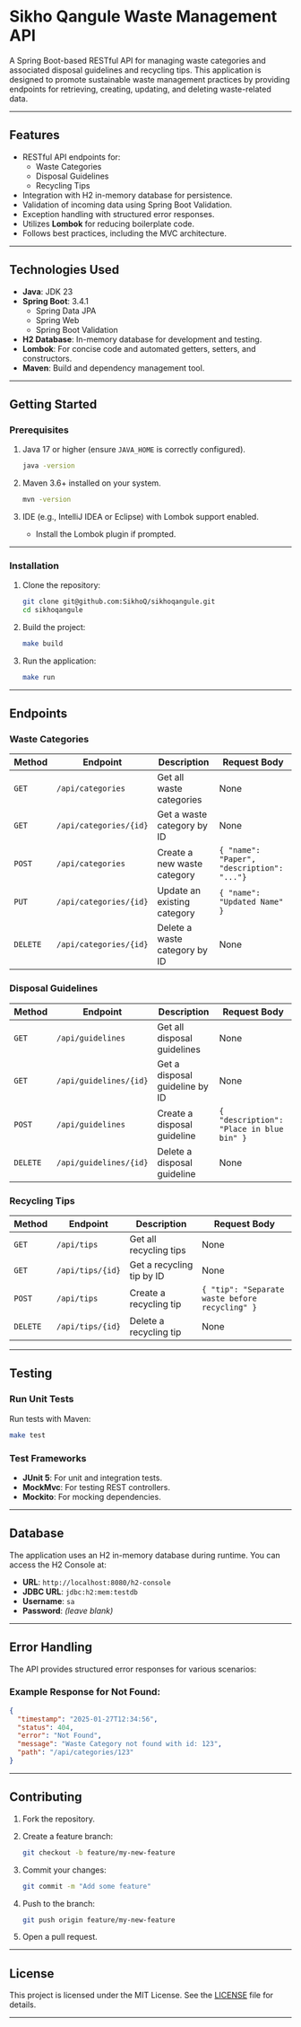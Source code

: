 # Sikho Qangule Waste Management API

A Spring Boot-based RESTful API for managing waste categories and associated disposal guidelines and recycling tips. This application is designed to promote sustainable waste management practices by providing endpoints for retrieving, creating, updating, and deleting waste-related data.

---

## **Features**

- RESTful API endpoints for:
  - Waste Categories
  - Disposal Guidelines
  - Recycling Tips
- Integration with H2 in-memory database for persistence.
- Validation of incoming data using Spring Boot Validation.
- Exception handling with structured error responses.
- Utilizes **Lombok** for reducing boilerplate code.
- Follows best practices, including the MVC architecture.

---

## **Technologies Used**

- **Java**: JDK 23
- **Spring Boot**: 3.4.1
  - Spring Data JPA
  - Spring Web
  - Spring Boot Validation
- **H2 Database**: In-memory database for development and testing.
- **Lombok**: For concise code and automated getters, setters, and constructors.
- **Maven**: Build and dependency management tool.

---

## **Getting Started**

### **Prerequisites**

1. Java 17 or higher (ensure `JAVA_HOME` is correctly configured).
   
   ```bash
   java -version
   ```

2. Maven 3.6+ installed on your system.
   
   ```bash
   mvn -version
   ```

3. IDE (e.g., IntelliJ IDEA or Eclipse) with Lombok support enabled.
   
   - Install the Lombok plugin if prompted.

---

### **Installation**

1. Clone the repository:
   
   ```bash
   git clone git@github.com:SikhoQ/sikhoqangule.git
   cd sikhoqangule
   ```

2. Build the project:
   
   ```bash
   make build
   ```

3. Run the application:
   
   ```bash
   make run
   ```

---

## **Endpoints**

### **Waste Categories**

| Method   | Endpoint               | Description                   | Request Body                               |
| -------- | ---------------------- | ----------------------------- | ------------------------------------------ |
| `GET`    | `/api/categories`      | Get all waste categories      | None                                       |
| `GET`    | `/api/categories/{id}` | Get a waste category by ID    | None                                       |
| `POST`   | `/api/categories`      | Create a new waste category   | `{ "name": "Paper", "description": "..."}` |
| `PUT`    | `/api/categories/{id}` | Update an existing category   | `{ "name": "Updated Name" }`               |
| `DELETE` | `/api/categories/{id}` | Delete a waste category by ID | None                                       |

### **Disposal Guidelines**

| Method   | Endpoint               | Description                    | Request Body                             |
| -------- | ---------------------- | ------------------------------ | ---------------------------------------- |
| `GET`    | `/api/guidelines`      | Get all disposal guidelines    | None                                     |
| `GET`    | `/api/guidelines/{id}` | Get a disposal guideline by ID | None                                     |
| `POST`   | `/api/guidelines`      | Create a disposal guideline    | `{ "description": "Place in blue bin" }` |
| `DELETE` | `/api/guidelines/{id}` | Delete a disposal guideline    | None                                     |

### **Recycling Tips**

| Method   | Endpoint         | Description               | Request Body                                   |
| -------- | ---------------- | ------------------------- | ---------------------------------------------- |
| `GET`    | `/api/tips`      | Get all recycling tips    | None                                           |
| `GET`    | `/api/tips/{id}` | Get a recycling tip by ID | None                                           |
| `POST`   | `/api/tips`      | Create a recycling tip    | `{ "tip": "Separate waste before recycling" }` |
| `DELETE` | `/api/tips/{id}` | Delete a recycling tip    | None                                           |

---

## **Testing**

### **Run Unit Tests**

Run tests with Maven:

```bash
make test
```

### **Test Frameworks**

- **JUnit 5**: For unit and integration tests.
- **MockMvc**: For testing REST controllers.
- **Mockito**: For mocking dependencies.

---

## **Database**

The application uses an H2 in-memory database during runtime. You can access the H2 Console at:

- **URL**: `http://localhost:8080/h2-console`
- **JDBC URL**: `jdbc:h2:mem:testdb`
- **Username**: `sa`
- **Password**: *(leave blank)*

---

## **Error Handling**

The API provides structured error responses for various scenarios:

### Example Response for Not Found:

```json
{
  "timestamp": "2025-01-27T12:34:56",
  "status": 404,
  "error": "Not Found",
  "message": "Waste Category not found with id: 123",
  "path": "/api/categories/123"
}
```

---

## **Contributing**

1. Fork the repository.

2. Create a feature branch:
   
   ```bash
   git checkout -b feature/my-new-feature
   ```

3. Commit your changes:
   
   ```bash
   git commit -m "Add some feature"
   ```

4. Push to the branch:
   
   ```bash
   git push origin feature/my-new-feature
   ```

5. Open a pull request.

---

## **License**

This project is licensed under the MIT License. See the [LICENSE](LICENSE) file for details.

---



